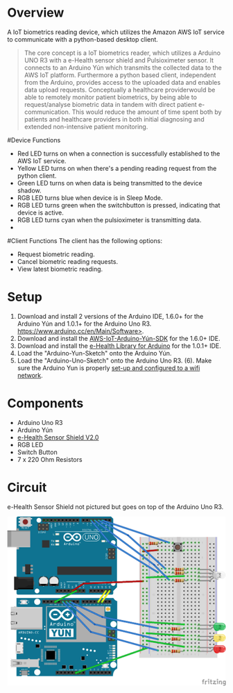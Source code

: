 # Overview
A IoT biometrics reading device, which utilizes the Amazon AWS IoT service to communicate with a python-based desktop client.

> The core concept is a IoT biometrics reader, which utilizes a Arduino UNO R3 with a e-Health sensor shield and Pulsioximeter sensor. It connects to an Arduino Yún which transmits the collected data to the AWS IoT platform. Furthermore a python based client, independent from the Arduino, provides access to the uploaded data and enables data upload requests. Conceptually a healthcare providerwould be able to remotely monitor patient biometrics, by being able to request/analyse biometric data in tandem with direct patient e-communication. This would reduce the amount of time spent both by patients and healthcare providers in both initial diagnosing and extended non-intensive patient monitoring.

#Device Functions
* Red LED turns on when a connection is successfully established to the AWS IoT service.
* Yellow LED turns on when there's a pending reading request from the python client.
* Green LED turns on when data is being transmitted to the device shadow.
* RGB LED turns blue when device is in Sleep Mode.
* RGB LED turns green when the switchbutton is pressed, indicating that device is active.
* RGB LED turns cyan when the pulsioximeter is transmitting data. 
* 
#Client Functions
The client has the following options:
* Request biometric reading.
* Cancel biometric reading requests.
* View latest biometric reading.

# Setup
1. Download and install 2 versions of the Arduino IDE, 1.6.0+ for the Arduino Yún and 1.0.1+ for the Arduino Uno R3. https://www.arduino.cc/en/Main/Software>.
2. Download and install the [AWS-IoT-Arduino-Yún-SDK](https://github.com/aws/aws-iot-device-sdk-arduino-yun) for the 1.6.0+ IDE.
3. Download and install the [e-Health Library for Arduino](https://www.cooking-hacks.com/documentation/tutorials/ehealth-biometric-sensor-platform-arduino-raspberry-pi-medical#step3_1) for the 1.0.1+ IDE.
4. Load the "Arduino-Yun-Sketch" onto the Arduino Yún.
5. Load the "Arduino-Uno-Sketch" onto the Arduino Uno R3.
(6). Make sure the Arduino Yun is properly [set-up and configured to a wifi network](https://www.arduino.cc/en/Guide/ArduinoYun).

# Components
* Arduino Uno R3
* Arduino Yún
* [e-Health Sensor Shield V2.0](<https://www.cooking-hacks.com/documentation/tutorials/ehealth-biometric-sensor-platform-arduino-raspberry-pi-medical>)
* RGB LED
* Switch Button
* 7 x 220 Ohm Resistors

# Circuit
e-Health Sensor Shield not pictured but goes on top of the Arduino Uno R3.

![Alt text](Diagram.png "circuit")


